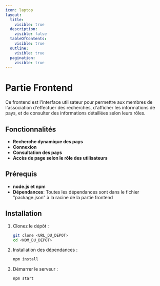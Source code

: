 ```yaml
---
icon: laptop
layout:
  title:
    visible: true
  description:
    visible: false
  tableOfContents:
    visible: true
  outline:
    visible: true
  pagination:
    visible: true
---
```


# Partie Frontend

Ce frontend est l'interface utilisateur pour permettre aux membres de l'association d'effectuer des recherches, d'afficher les informations de pays, et de consulter des informations détaillées selon leurs rôles.

## Fonctionnalités

* **Recherche dynamique des pays**
* **Connexion**
* **Consultation des pays**
* **Accès de page selon le rôle des utilisateurs**

## Prérequis

* **node.js et npm**
* **Dépendances**: Toutes les dépendances sont dans le fichier "package.json" à la racine de la partie frontend

## Installation

1.  Clonez le dépôt :

    ```bash
    git clone <URL_DU_DEPOT>
    cd <NOM_DU_DEPOT>

    ```
2.  Installation des dépendances :

    ```bash
    npm install

    ```
3.  Démarrer le serveur :

    ```bash
    npm start
    ```

